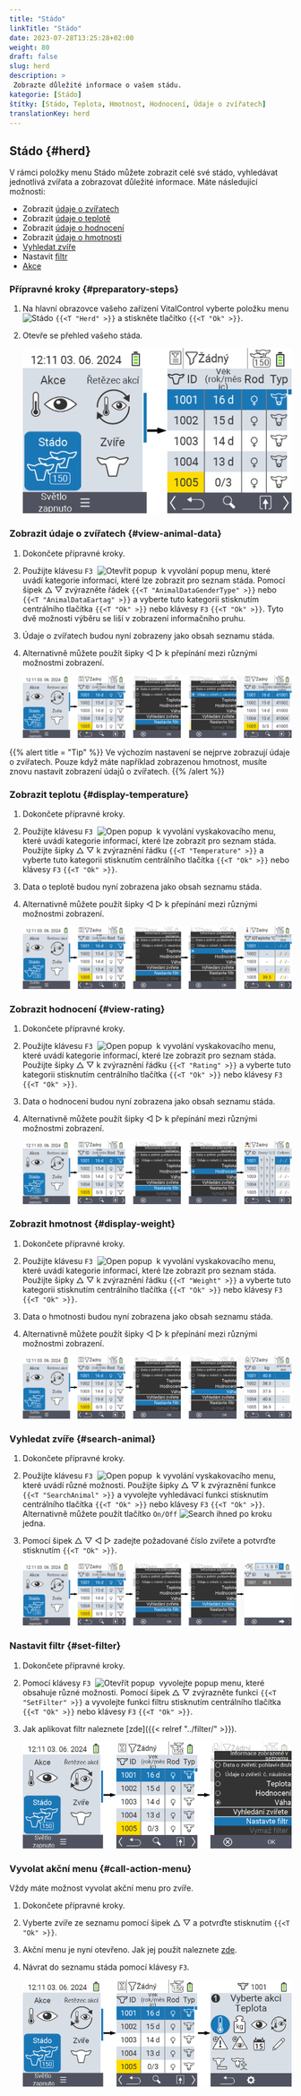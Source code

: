 ```yaml
---
title: "Stádo"
linkTitle: "Stádo"
date: 2023-07-28T13:25:28+02:00
weight: 80
draft: false
slug: herd
description: >
 Zobrazte důležité informace o vašem stádu.
kategorie: [Stádo]
štítky: [Stádo, Teplota, Hmotnost, Hodnocení, Údaje o zvířatech]
translationKey: herd
---
```

## Stádo {#herd}

V rámci položky menu Stádo můžete zobrazit celé své stádo, vyhledávat jednotlivá zvířata a zobrazovat důležité informace. Máte následující možnosti:

- Zobrazit [údaje o zvířatech](#view-animal-data)
- Zobrazit [údaje o teplotě](#display-temperature)
- Zobrazit [údaje o hodnocení](#view-rating)
- Zobrazit [údaje o hmotnosti](#display-weight)
- [Vyhledat zvíře](#search-animal)
- Nastavit [filtr](#set-filter)
- [Akce](#call-action-menu)

### Přípravné kroky {#preparatory-steps}

1. Na hlavní obrazovce vašeho zařízení VitalControl vyberte položku menu <img src="/icons/main/herd.svg" width="60" align="bottom" alt="Stádo" /> `{{<T "Herd" >}}` a stiskněte tlačítko `{{<T "Ok" >}}`.

2. Otevře se přehled vašeho stáda.

    ![VitalControl: Menu Stádo](images/herde.png "Stádo")

### Zobrazit údaje o zvířatech {#view-animal-data}

1. Dokončete přípravné kroky.

2. Použijte klávesu `F3` &nbsp;<img src="/icons/footer/open-popup.svg" width="15" align="bottom" alt="Otevřít popup" />&nbsp; k vyvolání popup menu, které uvádí kategorie informací, které lze zobrazit pro seznam stáda. Pomocí šipek △ ▽ zvýrazněte řádek `{{<T "AnimalDataGenderType" >}}` nebo `{{<T "AnimalDataEartag" >}}` a vyberte tuto kategorii stisknutím centrálního tlačítka `{{<T "Ok" >}}` nebo klávesy `F3` `{{<T "Ok" >}}`. Tyto dvě možnosti výběru se liší v zobrazení informačního pruhu.

3. Údaje o zvířatech budou nyní zobrazeny jako obsah seznamu stáda.

4. Alternativně můžete použít šipky ◁ ▷ k přepínání mezi různými možnostmi zobrazení.

    ![VitalControl: Menu Stádo](images/animaldata.png "Zobrazit údaje o zvířatech")

{{% alert title = "Tip" %}}
Ve výchozím nastavení se nejprve zobrazují údaje o zvířatech. Pouze když máte například zobrazenou hmotnost, musíte znovu nastavit zobrazení údajů o zvířatech.
{{% /alert %}}

### Zobrazit teplotu {#display-temperature}

1. Dokončete přípravné kroky.


2. Použijte klávesu `F3` &nbsp;<img src="/icons/footer/open-popup.svg" width="15" align="bottom" alt="Open popup" />&nbsp; k vyvolání vyskakovacího menu, které uvádí kategorie informací, které lze zobrazit pro seznam stáda. Použijte šipky △ ▽ k zvýraznění řádku `{{<T "Temperature" >}}` a vyberte tuto kategorii stisknutím centrálního tlačítka `{{<T "Ok" >}}` nebo klávesy `F3` `{{<T "Ok" >}}`.

3. Data o teplotě budou nyní zobrazena jako obsah seznamu stáda.

4. Alternativně můžete použít šipky ◁ ▷ k přepínání mezi různými možnostmi zobrazení.

    ![VitalControl: Menu Herd](images/temperature.png "Zobrazit teplotu")

### Zobrazit hodnocení {#view-rating}

1. Dokončete přípravné kroky.

2. Použijte klávesu `F3` &nbsp;<img src="/icons/footer/open-popup.svg" width="15" align="bottom" alt="Open popup" />&nbsp; k vyvolání vyskakovacího menu, které uvádí kategorie informací, které lze zobrazit pro seznam stáda. Použijte šipky △ ▽ k zvýraznění řádku `{{<T "Rating" >}}` a vyberte tuto kategorii stisknutím centrálního tlačítka `{{<T "Ok" >}}` nebo klávesy `F3` `{{<T "Ok" >}}`.

3. Data o hodnocení budou nyní zobrazena jako obsah seznamu stáda.

4. Alternativně můžete použít šipky ◁ ▷ k přepínání mezi různými možnostmi zobrazení.

    ![VitalControl: Menu Herd](images/rating.png "Zobrazit hodnocení")

### Zobrazit hmotnost {#display-weight}

1. Dokončete přípravné kroky.

2. Použijte klávesu `F3` &nbsp;<img src="/icons/footer/open-popup.svg" width="15" align="bottom" alt="Open popup" />&nbsp; k vyvolání vyskakovacího menu, které uvádí kategorie informací, které lze zobrazit pro seznam stáda. Použijte šipky △ ▽ k zvýraznění řádku `{{<T "Weight" >}}` a vyberte tuto kategorii stisknutím centrálního tlačítka `{{<T "Ok" >}}` nebo klávesy `F3` `{{<T "Ok" >}}`.

3. Data o hmotnosti budou nyní zobrazena jako obsah seznamu stáda.

4. Alternativně můžete použít šipky ◁ ▷ k přepínání mezi různými možnostmi zobrazení.

    ![VitalControl: Menu Herd](images/weight.png "Zobrazit hmotnost")

### Vyhledat zvíře {#search-animal}
 
1. Dokončete přípravné kroky.

2. Použijte klávesu `F3` &nbsp;<img src="/icons/footer/open-popup.svg" width="15" align="bottom" alt="Open popup" />&nbsp; k vyvolání vyskakovacího menu, které uvádí různé možnosti. Použijte šipky △ ▽ k zvýraznění funkce `{{<T "SearchAnimal" >}}` a vyvolejte vyhledávací funkci stisknutím centrálního tlačítka `{{<T "Ok" >}}` nebo klávesy `F3` `{{<T "Ok" >}}`. Alternativně můžete použít tlačítko `On/Off` <img src="/icons/footer/search.svg" width="15" align="bottom" alt="Search" /> ihned po kroku jedna.


3. Pomocí šipek △ ▽ ◁ ▷ zadejte požadované číslo zvířete a potvrďte stisknutím `{{<T "Ok" >}}`.

    ![VitalControl: Menu Stádo](images/search.png "Vyhledat zvíře")

### Nastavit filtr {#set-filter}

1. Dokončete přípravné kroky.

2. Pomocí klávesy `F3` &nbsp;<img src="/icons/footer/open-popup.svg" width="15" align="bottom" alt="Otevřít popup" />&nbsp; vyvolejte popup menu, které obsahuje různé možnosti. Pomocí šipek △ ▽ zvýrazněte funkci `{{<T "SetFilter" >}}` a vyvolejte funkci filtru stisknutím centrálního tlačítka `{{<T "Ok" >}}` nebo klávesy `F3` `{{<T "Ok" >}}`.

3. Jak aplikovat filtr naleznete [zde]({{< relref "../filter/" >}}).

    ![VitalControl: Menu Stádo](images/setfilter.png "Vyhledat zvíře")

### Vyvolat akční menu {#call-action-menu}

Vždy máte možnost vyvolat akční menu pro zvíře.

1. Dokončete přípravné kroky.

2. Vyberte zvíře ze seznamu pomocí šipek △ ▽ a potvrďte stisknutím `{{<T "Ok" >}}`.

3. Akční menu je nyní otevřeno. Jak jej použít naleznete [zde](../actions).

4. Návrat do seznamu stáda pomocí klávesy `F3`.

    ![VitalControl: Menu Stádo](images/action.png "Vyvolat akce")
